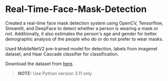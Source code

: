 # Real-Time-Face-Mask-Detection

Created a real-time face mask detection system using OpenCV, Tensorflow, Streamlit, and DeepFace to detect whether a person is wearing a mask or not. Additionally, it also estimates the person's age and gender for better demographic analysis of the people who do or do not prefer to wear masks.

Used MobileNetV2 pre-trained model for detection, labels from imagenet dataset, and Haar Cascade classifier for classification.

Download the dataset from [here](https://www.kaggle.com/datasets/omkargurav/face-mask-dataset).

> **_NOTE:_** Use Python version 3.11 only

